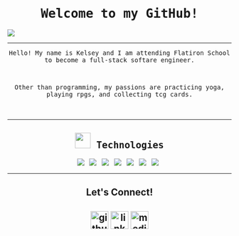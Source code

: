 
<h1 align="center">  
  <samp>Welcome to my GitHub!</samp>
</h1>

<img src="https://www.codecademy.com/resources/blog/content/images/2021/12/7-Tips-to-Help-You-Learn-a-New-Programming-Language-Fast.png">
<hr>

<p align="center">
 <samp>Hello! My name is Kelsey and I am attending Flatiron School to become a full-stack softare engineer.</samp>
</p>
<br>
<p align="center">
  <samp> Other than programming, my passions are practicing yoga, playing rpgs, and collecting tcg cards.</samp>
<br><br><br>
<hr>
<h2 align="center"><img src="https://media.giphy.com/media/WUlplcMpOCEmTGBtBW/giphy.gif" width="35"><samp> Technologies </samp> </h2>
<p align="center">
  <img src="https://img.shields.io/badge/JavaScript-F7DF1E?style=for-the-badge&logo=javascript&logoColor=black"/>&nbsp;&nbsp;
  <img src="https://img.shields.io/badge/React-20232A?style=for-the-badge&logo=react&logoColor=61DAFB" />&nbsp;&nbsp;
  <img src="https://img.shields.io/badge/React_Router-CA4245?style=for-the-badge&logo=react-router&logoColor=white" />&nbsp;&nbsp;
  <img src="https://img.shields.io/badge/Ruby-CC342D?style=for-the-badge&logo=ruby&logoColor=white" />&nbsp;&nbsp;
<!---  <img src="https://img.shields.io/badge/Ruby_on_Rails-CC0000?style=for-the-badge&logo=ruby-on-rails&logoColor=white" />&nbsp;&nbsp; --->
  <img src="https://img.shields.io/badge/CSS-239120?&style=for-the-badge&logo=css3&logoColor=white" />&nbsp;&nbsp; 
  <img src="https://img.shields.io/badge/HTML-239120?style=for-the-badge&logo=html5&logoColor=white" />&nbsp;&nbsp;
<!---  <img src="https://img.shields.io/badge/PostgreSQL-316192?style=for-the-badge&logo=postgresql&logoColor=white" />&nbsp;&nbsp;--->
<!---  <img src="https://img.shields.io/badge/SQLite-07405E?style=for-the-badge&logo=sqlite&logoColor=white" />&nbsp;&nbsp; --->
  <img src="https://img.shields.io/badge/github-%23121011.svg?style=for-the-badge&logo=github&logoColor=white" />&nbsp;&nbsp;
<!---  <img src="https://camo.githubusercontent.com/ed5d63a858eb24eac99d2202727db3a766a928aaef4609c877f58bdbc2fc6296/68747470733a2f2f696d672e736869656c64732e696f2f62616467652f4865726f6b752d3030383143423f7374796c653d666f722d7468652d6261646765266c6f676f3d6d6174657269616c2d7569266c6f676f436f6c6f723d7768697465" />&nbsp;&nbsp; --->
<!---  <img src="https://camo.githubusercontent.com/82883a173329244a93e98bb71633a56eb10fae4967e43cc3e4abf5c8b7a5ee3e/68747470733a2f2f696d672e736869656c64732e696f2f62616467652f4163746976655265636f72642d2532334632344531452e7376673f267374796c653d666f722d7468652d6261646765266c6f676f3d6669676d61266c6f676f436f6c6f723d7768697465" />&nbsp;&nbsp; --->
<!---  <img src="https://camo.githubusercontent.com/0e4624187e19092b7c2192c1b8bd547279679feda8810353ab08162f86d16da8/68747470733a2f2f696d672e736869656c64732e696f2f62616467652f53514c6974652d4246374545453f7374796c653d666f722d7468652d6261646765266c6f676f3d73716c697465266c6f676f436f6c6f723d7768697465" />&nbsp;&nbsp; --->
</p>
<hr>
<!---
<h2 align="center"> Blogs</h2>
<p align="center" align='right'>
  <a target="_blank" href="#">
    <img src="https://img.shields.io/badge/Medium-12100E?style=for-the-badge&logo=medium&logoColor=white" />
  </a>&nbsp;&nbsp;&nbsp;&nbsp;
</p>
--->

<h2 align="center">Let's Connect!<h2>
<p align="center">
 <a href="https://github.com/kelseythang"><img src='https://cdn.jsdelivr.net/npm/simple-icons@3.0.1/icons/github.svg' alt='github' height='40'></a>  
 <a href="https://www.linkedin.com/in/kelsey-thang/" target="_blank"><img src='https://cdn.jsdelivr.net/npm/simple-icons@3.0.1/icons/linkedin.svg' alt='linkedin' height='40'></a>   
 <a href="https://medium.com/@kelseythang"><img src='https://cdn.jsdelivr.net/npm/simple-icons@3.0.1/icons/medium.svg' alt='medium' height='40'></a> 
</p>
